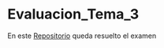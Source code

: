 # Evaluacion_Tema_3

En este [Repositorio](https://github.com/Diegodesantos1/Evaluacion_Tema_3) queda resuelto el examen 
